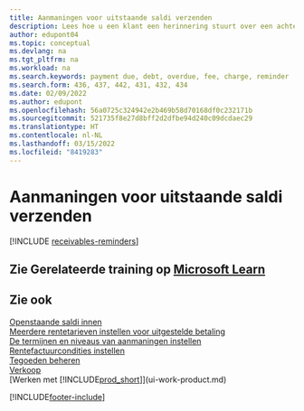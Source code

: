 ```yaml
---
title: Aanmaningen voor uitstaande saldi verzenden
description: Lees hoe u een klant een herinnering stuurt over een achterstallige betaling.  verschuldigd is en vanwege de vertraging kosten of vergoedingen bij de betaling optellen.
author: edupont04
ms.topic: conceptual
ms.devlang: na
ms.tgt_pltfrm: na
ms.workload: na
ms.search.keywords: payment due, debt, overdue, fee, charge, reminder
ms.search.form: 436, 437, 442, 431, 432, 434
ms.date: 02/09/2022
ms.author: edupont
ms.openlocfilehash: 56a0725c324942e2b469b58d70168df0c232171b
ms.sourcegitcommit: 521735f8e27d8bff2d2dfbe94d240c09dcdaec29
ms.translationtype: HT
ms.contentlocale: nl-NL
ms.lasthandoff: 03/15/2022
ms.locfileid: "8419283"
---
```

# <a name="send-reminders-of-outstanding-balances"></a>Aanmaningen voor uitstaande saldi verzenden

[!INCLUDE [receivables-reminders](includes/receivables-reminders.md)]

## <a name="see-related-training-at-microsoft-learn"></a>Zie Gerelateerde training op [Microsoft Learn](/learn/paths/process-financial-periodic-activities-dynamics-365-business-central/)

## <a name="see-also"></a>Zie ook

[Openstaande saldi innen](receivables-collect-outstanding-balances.md)  
[Meerdere rentetarieven instellen voor uitgestelde betaling](finance-how-to-set-up-multiple-interest-rates.md)  
[De termijnen en niveaus van aanmaningen instellen](finance-setup-reminders.md)  
[Rentefactuurcondities instellen](finance-setup-finance-charges.md)  
[Tegoeden beheren](receivables-manage-receivables.md)  
[Verkoop](sales-manage-sales.md)  
[Werken met [!INCLUDE[prod_short](includes/prod_short.md)]](ui-work-product.md)


[!INCLUDE[footer-include](includes/footer-banner.md)]